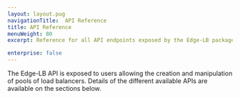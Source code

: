 ```yaml
---
layout: layout.pug
navigationTitle:  API Reference
title: API Reference
menuWeight: 80
excerpt: Reference for all API endpoints exposed by the Edge-LB package

enterprise: false
---
```


The Edge-LB API is exposed to users allowing the creation and manipulation of pools of load balancers. Details of the different available APIs are available on the sections below.

